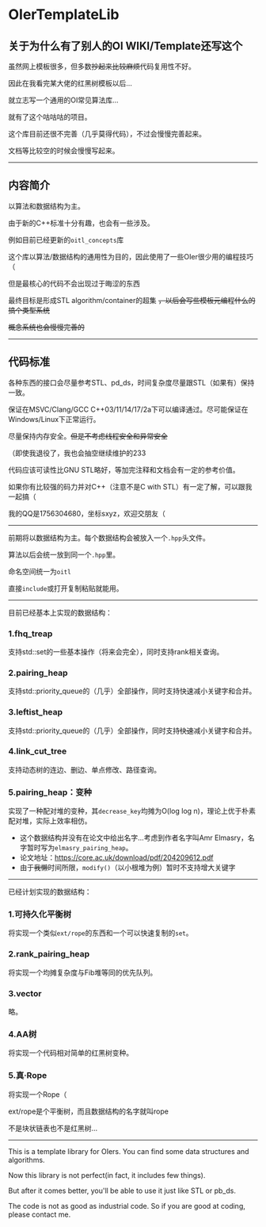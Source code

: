 # OIerTemplateLib

## 关于为什么有了别人的OI WIKI/Template还写这个

虽然网上模板很多，但多数~~抄起来比较麻烦~~代码复用性不好。

因此在我看完某大佬的红黑树模板以后...

就立志写一个通用的OI常见算法库...

就有了这个咕咕咕的项目。

这个库目前还很不完善（几乎莫得代码），不过会慢慢完善起来。

文档等比较空的时候会慢慢写起来。

---

## 内容简介

以算法和数据结构为主。

由于新的C++标准十分有趣，也会有一些涉及。

例如目前已经更新的`oitl_concepts`库

这个库以算法/数据结构的通用性为目的，因此使用了一些OIer很少用的编程技巧（

但是最核心的代码不会出现过于晦涩的东西

最终目标是形成STL algorithm/container的超集 ~~，以后会写些模板元编程什么的搞个类型系统~~

~~概念系统也会慢慢完善的~~

---

## 代码标准

各种东西的接口会尽量参考STL、pd_ds，时间复杂度尽量跟STL（如果有）保持一致。

保证在MSVC/Clang/GCC C++03/11/14/17/2a下可以编译通过。尽可能保证在Windows/Linux下正常运行。

尽量保持内存安全。~~但是不考虑线程安全和异常安全~~

（即使我退役了，我也会抽空继续维护的233

代码应该可读性比GNU STL略好，等加完注释和文档会有一定的参考价值。

如果你有比较强的码力并对C++（注意不是C with STL）有一定了解，可以跟我一起搞（

我的QQ是1756304680，坐标sxyz，欢迎交朋友（

---

前期将以数据结构为主。每个数据结构会被放入一个`.hpp`头文件。

算法以后会统一放到同一个`.hpp`里。

命名空间统一为`oitl`

直接`include`或打开复制粘贴就能用。

---

目前已经基本上实现的数据结构：

### 1.fhq_treap

支持std::set的一些基本操作（将来会完全），同时支持rank相关查询。

### 2.pairing_heap

支持std::priority_queue的（几乎）全部操作，同时支持快速减小关键字和合并。

### 3.leftist_heap

支持std::priority_queue的（几乎）全部操作，同时支持~~快速~~减小关键字和合并。

### 4.link_cut_tree

支持动态树的连边、删边、单点修改、路径查询。

### 5.pairing_heap：变种

实现了一种配对堆的变种，其`decrease_key`均摊为O(log log n)，理论上优于朴素配对堆，实际上效率相仿。

* 这个数据结构并没有在论文中给出名字...考虑到作者名字叫Amr Elmasry，名字暂时写为`elmasry_pairing_heap`。
* 论文地址：https://core.ac.uk/download/pdf/204209612.pdf
* 由于~~我懒~~时间所限，`modify()`（以小根堆为例）暂时不支持增大关键字

---

已经计划实现的数据结构：

### 1.可持久化平衡树

将实现一个类似`ext/rope`的东西和一个可以快速复制的`set`。

### 2.rank_pairing_heap

将实现一个均摊复杂度与Fib堆等同的优先队列。


### 3.vector

略。

### 4.AA树

将实现一个代码相对简单的红黑树变种。

### 5.真·Rope

将实现一个Rope（

ext/rope是个平衡树，而且数据结构的名字就叫rope

不是块状链表也不是红黑树...

---

This is a template library for OIers. You can find some data structures and algorithms.

Now this library is not perfect(in fact, it includes few things).

But after it comes better, you'll be able to use it just like STL or pb_ds.

The code is not as good as industrial code. So if you are good at coding, please contact me.
